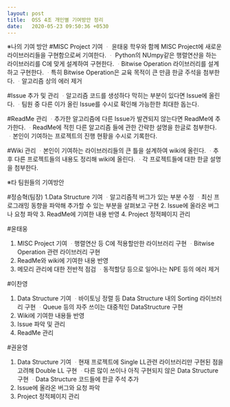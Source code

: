```yaml
---
layout: post
title:  OSS 4조 개인별 기여방안 정리
date:   2020-05-23 09:50:36 +0530
---
```

※나의 기여 방안
#MISC Project 기여
ᆞ 윤태웅 학우와 함께 MISC Project에 새로운 라이브러리들을 구현함으로써 기여한다.
ᆞ Python의 NUmpy같은 행렬연산을 하는 라이브러리를 C에 맞게 설계하여 구현한다.
ᆞBitwise Operation 라이브러리를 설계하고 구현한다.
ᆞ특히 Bitwise Operation은 교육 목적이 큰 만큼 한글 주석을 첨부한다.
ᆞ알고리즘 상의 에러 제거

#Issue 추가 및 관리
ᆞ알고리즘 코드를 생성하다 막히는 부분이 있다면 Issue에 올린다.
ᆞ팀원 중 다른 이가 올린 Issue를 수시로 확인해 가능한한 최대한 돕는다.

#ReadMe 관리
ᆞ추가한 알고리즘에 다른 Issue가 발견되지 않는다면 ReadMe에 추가한다.
ᆞReadMe에 적힌 다른 알고리즘 들에 관한 간략한 설명을 한글로 첨부한다.
ᆞ본인이 기여하는 프로젝트의 진행 현황을 수시로 기록한다.

#Wiki 관리
ᆞ본인이 기여하는 라이브러리들의 큰 틀을 설계하여 wiki에 올린다.
ᆞ추후 다른 프로젝트들의 내용도 정리해 wiki에 올린다.
ᆞ각 프로젝트들에 대한 한글 설명을 첨부한다.


※타 팀원들의 기여방안

#정승혁(팀장)
1.Data Structure 기여
ᆞ알고리즘적 버그가 있는 부분 수정
ᆞ최신 프로그래밍 동향을 파악해 추가할 수 있는 부분을 살펴보고 구현
2. Issue에 올라온 버그나 요청 파악
3. ReadMe에 기여한 내용 반영
4. Project 정적페이지 관리


#윤태웅
1. MISC Project 기여
 ᆞ행렬연산 등 C에 적용할만한 라이브러리 구현
 ᆞBitwise Operation 관련 라이브러리 구현
2. ReadMe와 wiki에 기여한 내용 반영
3. 메모리 관리에 대한 전반적 점검
 ᆞ동적할당 등으로 일어나는 NPE 등의 에러 제거


#이찬영
1. Data Structure 기여
 ᆞ바이토닝 정렬 등 Data Structure 내의 Sorting 라이브러리 구현
 ᆞQueue 등의 자주 쓰이는 대중적인 DataStructure 구현
2. Wiki에 기여한 내용들 반영
3. Issue 파악 및 관리
4. ReadMe 관리


#권윤영
1. Data Structure 기여
 ᆞ현재 프로젝트에 Single LL관련 라이브러리만 구현된 점을 고려해 Double LL 구현
 ᆞ다른 많이 쓰이나 아직 구현되지 않은 Data Structure 구현
 ᆞData Structure 코드들에 한글 주석 추가
2. Issue에 올라온 버그와 요청 파악
3. Project 정적페이지 관리
